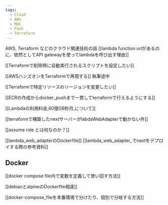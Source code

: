 ```yaml
---
tags:
  - Cloud
  - AWS
  - MOC
  - PaaS
  - Terraform
---
```


AWS, Terraform などのクラウド関連技術の話
[[lambda function urlがあるのに、依然としてAPI gatewayを使ってlambdaを呼び出す理由]]

[[Terraformで削除時に自動実行されるスクリプトを設定したい]]

[[AWSハンズオンをTerraformで再現する]] 執筆途中

[[Terraformで特定リソースのリージョンを変更したい]]

[[ECRの作成からdocker_pushまで一貫してterraformで行えるようにする]]

[[Lambdaの利用料金,60億GB秒月,について]]

[[terraformで構築したnextサーバーがlabdaWebAdapterで動かない件]]

[[assume role とは何なのか？]]

[[lambda_web_adapterのDockerfile]]
[[lambda_web_adapter_でnextをデプロイする際の参考資料]]

## Docker
[[docker compose file内で変数を定義して使い回す方法]]

[[debianとalpineのDockerfile相違]]

[[docker-compose_fileを本番環境で分けたり、個別で分岐する方法]]